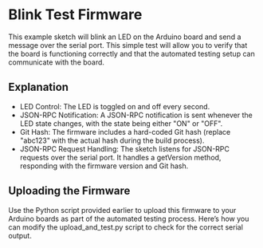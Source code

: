 # Blink Test Firmware

This example sketch will blink an LED on the Arduino board and send a message over the serial port. This simple test will allow you to verify that the board is functioning correctly and that the automated testing setup can communicate with the board.

## Explanation

* LED Control: The LED is toggled on and off every second.
* JSON-RPC Notification: A JSON-RPC notification is sent whenever the LED state changes, with the state being either "ON" or "OFF".
* Git Hash: The firmware includes a hard-coded Git hash (replace "abc123" with the actual hash during the build process).
* JSON-RPC Request Handling: The sketch listens for JSON-RPC requests over the serial port. It handles a getVersion method, responding with the firmware version and Git hash.

## Uploading the Firmware

Use the Python script provided earlier to upload this firmware to your Arduino boards as part of the automated testing process. Here’s how you can modify the upload_and_test.py script to check for the correct serial output.
